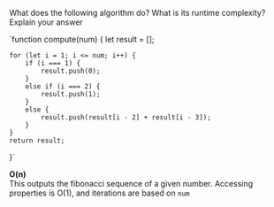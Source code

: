 What does the following algorithm do? What is its runtime complexity? Explain your answer

`function compute(num) {
    let result = [];
		
    for (let i = 1; i <= num; i++) {
        if (i === 1) {
            result.push(0);
        }
        else if (i === 2) {
            result.push(1);
        }
        else {
            result.push(result[i - 2] + result[i - 3]);
        }
    }
    return result;
}`

**O(n)**\
This outputs the fibonacci sequence of a given number.
Accessing properties is O(1), and iterations are based on `num`
